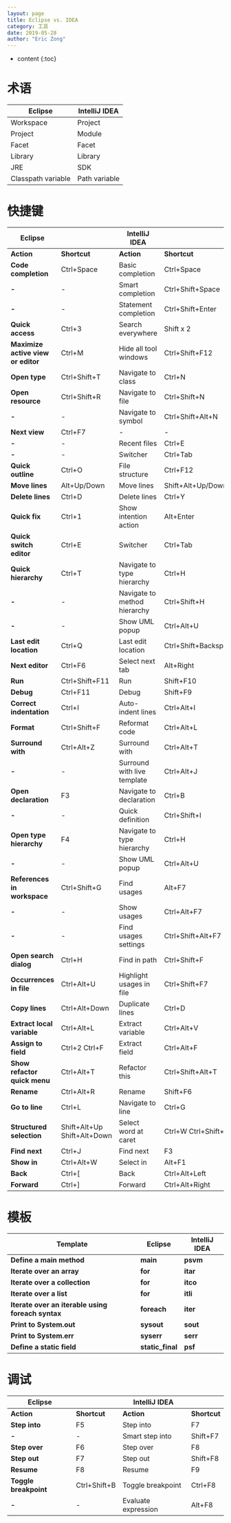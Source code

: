 ```yaml
---
layout: page
title: Eclipse vs. IDEA
category: 工具
date: 2019-05-28
author: "Eric Zong"
---
```


* content
{:toc}

# 术语

| **Eclipse**        | **IntelliJ IDEA** |
| ------------------ | ----------------- |
| Workspace          | Project           |
| Project            | Module            |
| Facet              | Facet             |
| Library            | Library           |
| JRE                | SDK               |
| Classpath variable | Path variable     |

 

# 快捷键

| **Eclipse**                          |                               | **IntelliJ IDEA**            |                       |
| ------------------------------------ | ----------------------------- | ---------------------------- | --------------------- |
| **Action**                           | **Shortcut**                  | **Action**                   | **Shortcut**          |
| **Code completion**                  | Ctrl+Space                    | Basic completion             | Ctrl+Space            |
| **-**                                | -                             | Smart completion             | Ctrl+Shift+Space      |
| **-**                                | -                             | Statement completion         | Ctrl+Shift+Enter      |
| **Quick access**                     | Ctrl+3                        | Search everywhere            | Shift x 2             |
| **Maximize active   view or editor** | Ctrl+M                        | Hide all tool windows        | Ctrl+Shift+F12        |
| **Open type**                        | Ctrl+Shift+T                  | Navigate to class            | Ctrl+N                |
| **Open resource**                    | Ctrl+Shift+R                  | Navigate to file             | Ctrl+Shift+N          |
| **-**                                | -                             | Navigate to symbol           | Ctrl+Shift+Alt+N      |
| **Next view**                        | Ctrl+F7                       | -                            | -                     |
| **-**                                | -                             | Recent files                 | Ctrl+E                |
| **-**                                | -                             | Switcher                     | Ctrl+Tab              |
| **Quick outline**                    | Ctrl+O                        | File structure               | Ctrl+F12              |
| **Move lines**                       | Alt+Up/Down                   | Move lines                   | Shift+Alt+Up/Down     |
| **Delete lines**                     | Ctrl+D                        | Delete lines                 | Ctrl+Y                |
| **Quick fix**                        | Ctrl+1                        | Show intention action        | Alt+Enter             |
| **Quick switch   editor**            | Ctrl+E                        | Switcher                     | Ctrl+Tab              |
| **Quick hierarchy**                  | Ctrl+T                        | Navigate to type hierarchy   | Ctrl+H                |
| **-**                                | -                             | Navigate to method hierarchy | Ctrl+Shift+H          |
| **-**                                | -                             | Show UML popup               | Ctrl+Alt+U            |
| **Last edit   location**             | Ctrl+Q                        | Last edit location           | Ctrl+Shift+Backspace  |
| **Next editor**                      | Ctrl+F6                       | Select next tab              | Alt+Right             |
| **Run**                              | Ctrl+Shift+F11                | Run                          | Shift+F10             |
| **Debug**                            | Ctrl+F11                      | Debug                        | Shift+F9              |
| **Correct   indentation**            | Ctrl+I                        | Auto-indent lines            | Ctrl+Alt+I            |
| **Format**                           | Ctrl+Shift+F                  | Reformat code                | Ctrl+Alt+L            |
| **Surround with**                    | Ctrl+Alt+Z                    | Surround with                | Ctrl+Alt+T            |
| **-**                                | -                             | Surround with live template  | Ctrl+Alt+J            |
| **Open declaration**                 | F3                            | Navigate to declaration      | Ctrl+B                |
| **-**                                | -                             | Quick definition             | Ctrl+Shift+I          |
| **Open type   hierarchy**            | F4                            | Navigate to type hierarchy   | Ctrl+H                |
| **-**                                | -                             | Show UML popup               | Ctrl+Alt+U            |
| **References in   workspace**        | Ctrl+Shift+G                  | Find usages                  | Alt+F7                |
| **-**                                | -                             | Show usages                  | Ctrl+Alt+F7           |
| **-**                                | -                             | Find usages settings         | Ctrl+Shift+Alt+F7     |
| **Open search   dialog**             | Ctrl+H                        | Find in path                 | Ctrl+Shift+F          |
| **Occurrences in   file**            | Ctrl+Alt+U                    | Highlight usages in file     | Ctrl+Shift+F7         |
| **Copy lines**                       | Ctrl+Alt+Down                 | Duplicate lines              | Ctrl+D                |
| **Extract local   variable**         | Ctrl+Alt+L                    | Extract variable             | Ctrl+Alt+V            |
| **Assign to field**                  | Ctrl+2   Ctrl+F               | Extract field                | Ctrl+Alt+F            |
| **Show refactor   quick menu**       | Ctrl+Alt+T                    | Refactor this                | Ctrl+Shift+Alt+T      |
| **Rename**                           | Ctrl+Alt+R                    | Rename                       | Shift+F6              |
| **Go to line**                       | Ctrl+L                        | Navigate to line             | Ctrl+G                |
| **Structured   selection**           | Shift+Alt+Up   Shift+Alt+Down | Select word at caret         | Ctrl+W   Ctrl+Shift+W |
| **Find next**                        | Ctrl+J                        | Find next                    | F3                    |
| **Show in**                          | Ctrl+Alt+W                    | Select in                    | Alt+F1                |
| **Back**                             | Ctrl+[                        | Back                         | Ctrl+Alt+Left         |
| **Forward**                          | Ctrl+]                        | Forward                      | Ctrl+Alt+Right        |

 

# 模板

| **Template**                                      | **Eclipse**      | **IntelliJ IDEA** |
| ------------------------------------------------- | ---------------- | ----------------- |
| **Define a main method**                          | **main**         | **psvm**          |
| **Iterate over an array**                         | **for**          | **itar**          |
| **Iterate over a collection**                     | **for**          | **itco**          |
| **Iterate over a list**                           | **for**          | **itli**          |
| **Iterate over an iterable using foreach syntax** | **foreach**      | **iter**          |
| **Print to System.out**                           | **sysout**       | **sout**          |
| **Print to System.err**                           | **syserr**       | **serr**          |
| **Define a static field**                         | **static_final** | **psf**           |

 

# 调试

| **Eclipse**           |              | **IntelliJ IDEA**   |              |
| --------------------- | ------------ | ------------------- | ------------ |
| **Action**            | **Shortcut** | **Action**          | **Shortcut** |
| **Step into**         | F5           | Step into           | F7           |
| **-**                 | -            | Smart step into     | Shift+F7     |
| **Step over**         | F6           | Step over           | F8           |
| **Step out**          | F7           | Step out            | Shift+F8     |
| **Resume**            | F8           | Resume              | F9           |
| **Toggle breakpoint** | Ctrl+Shift+B | Toggle breakpoint   | Ctrl+F8      |
| **-**                 | -            | Evaluate expression | Alt+F8       |

 